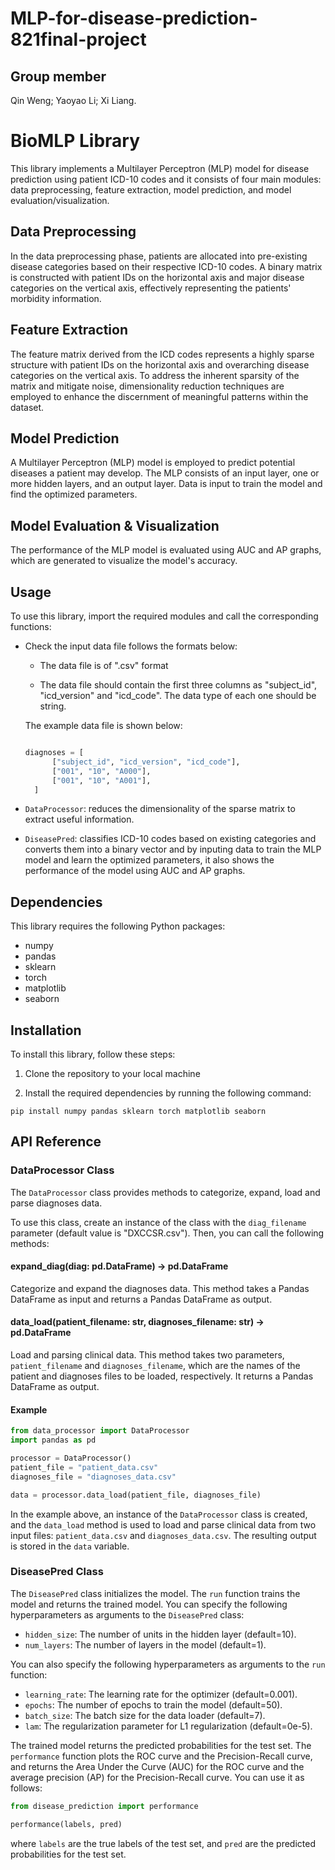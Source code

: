 # MLP-for-disease-prediction-821final-project

## Group member

Qin Weng; Yaoyao Li; Xi Liang.

# BioMLP Library

This library implements a Multilayer Perceptron (MLP) model for disease prediction using patient ICD-10 codes and it consists of four main modules: data preprocessing, feature extraction, model prediction, and model evaluation/visualization.

## Data Preprocessing

In the data preprocessing phase, patients are allocated into pre-existing disease categories based on their respective ICD-10 codes. A binary matrix is constructed with patient IDs on the horizontal axis and major disease categories on the vertical axis, effectively representing the patients' morbidity information.

## Feature Extraction

The feature matrix derived from the ICD codes represents a highly sparse structure with patient IDs on the horizontal axis and overarching disease categories on the vertical axis. To address the inherent sparsity of the matrix and mitigate noise, dimensionality reduction techniques are employed to enhance the discernment of meaningful patterns within the dataset.

## Model Prediction

A Multilayer Perceptron (MLP) model is employed to predict potential diseases a patient may develop. The MLP consists of an input layer, one or more hidden layers, and an output layer. Data is input to train the model and find the optimized parameters.

## Model Evaluation & Visualization

The performance of the MLP model is evaluated using AUC and AP graphs, which are generated to visualize the model's accuracy.

## Usage

To use this library, import the required modules and call the corresponding functions:

- Check the input data file follows the formats below:
  
  * The data file is of ".csv" format
  
  * The data file should contain the first three columns as "subject_id", "icd_version" and "icd_code". The data type of each one should be string.
  
  The example data file is shown below:
  
  ```python

  diagnoses = [
        ["subject_id", "icd_version", "icd_code"],
        ["001", "10", "A000"],
        ["001", "10", "A001"],
    ]
    ```

- `DataProcessor`: reduces the dimensionality of the sparse matrix to extract useful information.
- `DiseasePred`: classifies ICD-10 codes based on existing categories and converts them into a binary vector and by inputing data to train the MLP model and learn the optimized parameters, it also shows the performance of the model using AUC and AP graphs.

## Dependencies

This library requires the following Python packages:

- numpy
- pandas
- sklearn
- torch
- matplotlib
- seaborn

## Installation

To install this library, follow these steps:

1. Clone the repository to your local machine

2. Install the required dependencies by running the following command:

```
pip install numpy pandas sklearn torch matplotlib seaborn
```

## API Reference

### DataProcessor Class

The `DataProcessor` class provides methods to categorize, expand, load and parse diagnoses data. 

To use this class, create an instance of the class with the `diag_filename` parameter (default value is "DXCCSR.csv"). Then, you can call the following methods:

#### expand_diag(diag: pd.DataFrame) -> pd.DataFrame

Categorize and expand the diagnoses data. This method takes a Pandas DataFrame as input and returns a Pandas DataFrame as output.

#### data_load(patient_filename: str, diagnoses_filename: str) -> pd.DataFrame

Load and parsing clinical data. This method takes two parameters, `patient_filename` and `diagnoses_filename`, which are the names of the patient and diagnoses files to be loaded, respectively. It returns a Pandas DataFrame as output.

#### Example

```python
from data_processor import DataProcessor
import pandas as pd

processor = DataProcessor()
patient_file = "patient_data.csv"
diagnoses_file = "diagnoses_data.csv"

data = processor.data_load(patient_file, diagnoses_file)
```

In the example above, an instance of the `DataProcessor` class is created, and the `data_load` method is used to load and parse clinical data from two input files: `patient_data.csv` and `diagnoses_data.csv`. The resulting output is stored in the `data` variable.

### DiseasePred Class

The `DiseasePred` class initializes the model. The `run` function trains the model and returns the trained model. You can specify the following hyperparameters as arguments to the `DiseasePred` class:

* `hidden_size`: The number of units in the hidden layer (default=10).
* `num_layers`: The number of layers in the model (default=1).

You can also specify the following hyperparameters as arguments to the `run` function:

* `learning_rate`: The learning rate for the optimizer (default=0.001).
* `epochs`: The number of epochs to train the model (default=50).
* `batch_size`: The batch size for the data loader (default=7).
* `lam`: The regularization parameter for L1 regularization (default=0e-5).

The trained model returns the predicted probabilities for the test set. The `performance` function plots the ROC curve and the Precision-Recall curve, and returns the Area Under the Curve (AUC) for the ROC curve and the average precision (AP) for the Precision-Recall curve. You can use it as follows:

```python
from disease_prediction import performance

performance(labels, pred)
```

where `labels` are the true labels of the test set, and `pred` are the predicted probabilities for the test set.
